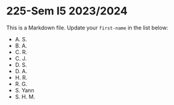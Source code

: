 # 225-Sem I5 2023/2024

This is a Markdown file.
Update your `first-name` in the list below:

* A. S.
* B. A.
* C. R.
* C. J.
* D. S.
* D. A.
* H. R.
* R. G.
* S. Yann
* S. H. M.
